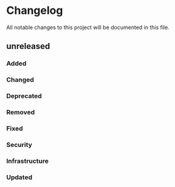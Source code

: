 # Changelog
All notable changes to this project will be documented in this file.

## unreleased 
### Added

### Changed

### Deprecated

### Removed

### Fixed

### Security

###  Infrastructure
### Updated
